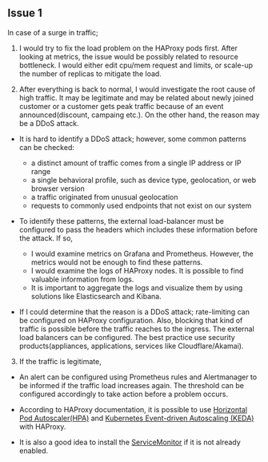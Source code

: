 ## Issue 1

In case of a surge in traffic; 
1. I would try to fix the load problem on the HAProxy pods first. After looking at metrics, the issue would be possibly related to resource bottleneck. I would either edit cpu/mem request and limits, or scale-up the number of replicas to mitigate the load. 

2. After everything is back to normal, I would investigate the root cause of high traffic. It may be legitimate and may be related about newly joined customer or a customer gets peak traffic because of an event announced(discount, campaing etc.). On the other hand, the reason may be a DDoS attack. 

- It is hard to identify a DDoS attack; however, some common patterns can be checked:
    - a distinct amount of traffic comes from a single IP address or IP range
    - a single behavioral profile, such as device type, geolocation, or web browser version
    - a traffic originated from unusual geolocation
    - requests to commonly used endpoints that not exist on our system

- To identify these patterns, the external load-balancer must be configured to pass the headers which includes these information before the attack. If so,
    - I would examine metrics on Grafana and Prometheus. However, the metrics would not be enough to find these patterns.
    - I would examine the logs of HAProxy nodes. It is possible to find valuable information from logs.
    - It is important to aggregate the logs and visualize them by using solutions like Elasticsearch and Kibana.

- If I could determine that the reason is a DDoS attack; rate-limiting can be configured on HAProxy configuration. Also, blocking that kind of traffic is possible before the traffic reaches to the ingress. The external load balancers can be configured. The best practice use security products(appliances, applications, services like Cloudflare/Akamai).

3. If the traffic is legitimate, 

- An alert can be configured using Prometheus rules and Alertmanager to be informed if the traffic load increases again. The threshold can be configured accordingly to take action before a problem occurs.

- According to HAProxy documentation, it is possible to use [Horizontal Pod Autoscaler(HPA)](https://github.com/haproxytech/helm-charts/tree/main/kubernetes-ingress#installing-with-horizontal-pod-autoscaler-hpa) and [Kubernetes Event-driven Autoscaling (KEDA)](https://github.com/haproxytech/helm-charts/tree/main/kubernetes-ingress#installing-with-kubernetes-event-driven-autoscaling-keda) with HAProxy.

- It is also a good idea to install the [ServiceMonitor](https://github.com/haproxytech/helm-charts/tree/main/kubernetes-ingress#installing-the-servicemonitor) if it is not already enabled.